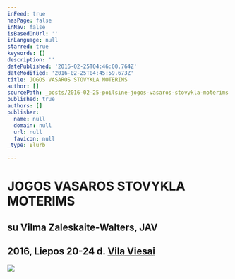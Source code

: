 ```yaml
---
inFeed: true
hasPage: false
inNav: false
isBasedOnUrl: ''
inLanguage: null
starred: true
keywords: []
description: ''
datePublished: '2016-02-25T04:46:00.764Z'
dateModified: '2016-02-25T04:45:59.673Z'
title: JOGOS VASAROS STOVYKLA MOTERIMS
author: []
sourcePath: _posts/2016-02-25-poilsine-jogos-vasaros-stovykla-moterims.md
published: true
authors: []
publisher:
  name: null
  domain: null
  url: null
  favicon: null
_type: Blurb

---
```

# JOGOS VASAROS STOVYKLA MOTERIMS

## su Vilma Zaleskaite-Walters, JAV

## 2016, Liepos 20-24 d. [Vila Viesai][0]
![](https://s3-us-west-2.amazonaws.com/the-grid-img/p/dea429263d19247ed7926ce53e2457d68a4fd10a.jpg)

[0]: http://www.vilaviesai.lt/